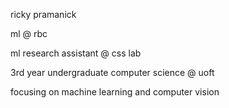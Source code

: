ricky pramanick

ml @ rbc

ml research assistant @ css lab

3rd year undergraduate computer science @ uoft

focusing on machine learning and computer vision
<!--
<div>
  <img src="https://github-readme-stats.vercel.app/api?username=rickygrosvenor-pramanick&show_icons=true&locale=en&theme=dark" style=" height: 150px;" alt="rickygrosvenor-pramanick" />
  <img src="https://github-readme-streak-stats.herokuapp.com/?user=rickygrosvenor-pramanick&theme=dark" style="height: 150px;" alt="rickygrosvenor-pramanick" />
</div>


<!--
**rickygrosvenor-pramanick/rickygrosvenor-pramanick** is a ✨ _special_ ✨ repository because its `README.md` (this file) appears on your GitHub profile.

Here are some ideas to get you started:

- 🔭 I’m currently working on ...
- 🌱 I’m currently learning ...
- 👯 I’m looking to collaborate on ...
- 🤔 I’m looking for help with ...
- 💬 Ask me about ...
- 📫 How to reach me: ...
- 😄 Pronouns: ...
- ⚡ Fun fact: ...
-->
